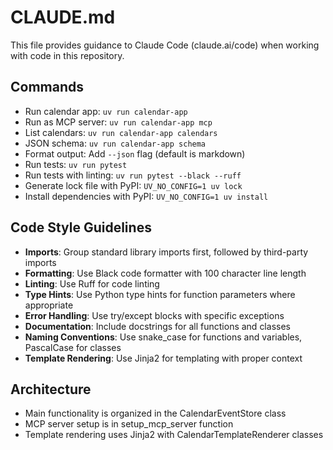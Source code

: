 # CLAUDE.md

This file provides guidance to Claude Code (claude.ai/code) when working with code in this repository.

## Commands
- Run calendar app: `uv run calendar-app`
- Run as MCP server: `uv run calendar-app mcp`
- List calendars: `uv run calendar-app calendars`
- JSON schema: `uv run calendar-app schema`
- Format output: Add `--json` flag (default is markdown)
- Run tests: `uv run pytest`
- Run tests with linting: `uv run pytest --black --ruff`
- Generate lock file with PyPI: `UV_NO_CONFIG=1 uv lock`
- Install dependencies with PyPI: `UV_NO_CONFIG=1 uv install`

## Code Style Guidelines
- **Imports**: Group standard library imports first, followed by third-party imports
- **Formatting**: Use Black code formatter with 100 character line length
- **Linting**: Use Ruff for code linting
- **Type Hints**: Use Python type hints for function parameters where appropriate
- **Error Handling**: Use try/except blocks with specific exceptions
- **Documentation**: Include docstrings for all functions and classes
- **Naming Conventions**: Use snake_case for functions and variables, PascalCase for classes
- **Template Rendering**: Use Jinja2 for templating with proper context

## Architecture
- Main functionality is organized in the CalendarEventStore class
- MCP server setup is in setup_mcp_server function
- Template rendering uses Jinja2 with CalendarTemplateRenderer classes